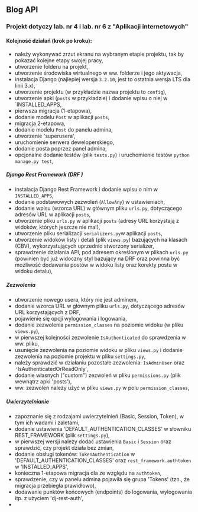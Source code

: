 ## Blog API

### Projekt dotyczy lab. nr 4 i lab. nr 6 z "Aplikacji internetowych"

#### Kolejność działań (krok po kroku):  
- należy wykonywać zrzut ekranu na wybranym etapie projektu, tak by pokazać kolejne etapy swojej pracy,  
- utworzenie folderu na projekt,  
- utworzenie środowiska wirtualnego w ww. folderze i jego aktywacja,  
- instalacja Django (najlepiej wersja `3.2.10`, jest to ostatnia wersja LTS dla linii 3.x),  
- utworzenie projektu (w przykładzie nazwa projektu to `config`),  
- utworzenie apki (`posts` w przykładzie) i dodanie wpisu o niej w `INSTALLED_APPS,  
- pierwsza migracja (1-etapowa),  
- dodanie modelu `Post` w aplikacji `posts`,  
- migracja 2-etapowa,  
- dodanie modelu `Post` do panelu admina,  
- utworzenie 'superusera',  
- uruchomienie serwera deweloperskiego,  
- dodanie posta poprzez panel admina,  
- opcjonalne dodanie testów (plik `tests.py`) i uruchomienie testów `python manage.py test`,  

##### Django Rest Framework (DRF )
- instalacja Django Rest Framework i dodanie wpisu o nim w `INSTALLED_APPS`,  
- dodanie podstawowych zezwoleń (`AllowAny`) w ustawieniach,  
- dodanie wpisu (wzorca URL) w głównym pliku `urls.py`, dotyczącego adresów URL w aplikacji `posts`,  
- utworzenie pliku `urls.py` w aplikacji `posts` (adresy URL korzystają z widoków, których jeszcze nie ma!),  
- utworzenie pliku serializacji `serializers.py`w aplikacji `posts`,  
- utworzenie widoków listy i detali (plik `views.py`) bazujących na klasach (CBV), wykorzystujących uprzednio stworzony serializer,  
- sprawdzenie działania API, pod adresem określonym w plikach `urls.py` (powinien być już widoczny styl bazujący na DRF oraz powinna być 
możliwość dodawania postów w widoku listy oraz korekty postu w widoku detalu),  

##### Zezwolenia  
- utworzenie nowego usera, który nie jest adminem,  
- dodanie wzorca URL w głównym pliku `urls.py`, dotyczącego adresów URL korzystających z DRF,  
- pojawienie się opcji wylogowania i logowania,  
- dodanie zezwolenia `permission_classes` na poziomie widoku (w pliku `views.py`),  
- w pierwszej kolejności zezwolenie `IsAuthenticated` do sprawdzenia w ww. pliku,  
- usunięcie zezwolenia na poziomie widoku w pliku `views.py` i dodanie zezwolenia na poziomie projektu w pliku `settings.py`,  
- należy sprawdzić w działaniu pozostałe zezwolenia: `IsAdminUser` oraz `'`IsAuthenticatedOrReadOnly`,  
- dodanie własnych ("custom") zezwoleń w pliku `permissions.py` (plik wewnątrz apki 'posts'),  
- ww. zezwoleń należy użyć w pliku `views.py` w polu `permission_classes`,  

##### Uwierzytelnianie
- zapoznanie się z rodzajami uwierzytelnień (Basic, Session, Token), w tym ich wadami i zaletami,  
- dodanie ustawienia 'DEFAULT_AUTHENTICATION_CLASSES' w słowniku REST_FRAMEWORK (plik `settings.py`), 
- w pierwszej wersji należy dodać ustawienia `Basic` i `Session` oraz sprawdzić, czy projekt działa bez zmian,  
- dodanie obsługi tokenów: `TokenAuthentication` w 'DEFAULT_AUTHENTICATION_CLASSES' oraz `rest_framework.authtoken` w 'INSTALLED_APPS',  
- konieczna 1-etapowa migracja dla ze względu na `authtoken`,  
- sprawdzenie, czy w panelu admina pojawiła się grupa 'Tokens' (tzn., że migracja przebiegła prawidłowo),  
- dodawanie punktów końcowych (endpoints) do logowania, wylogowania itp. z użyciem 'dj-rest-auth',  
- 